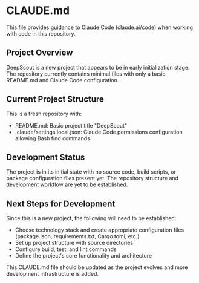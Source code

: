 # CLAUDE.md

This file provides guidance to Claude Code (claude.ai/code) when working with code in this repository.

## Project Overview

DeepScout is a new project that appears to be in early initialization stage. The repository currently contains minimal files with only a basic README.md and Claude Code configuration.

## Current Project Structure

This is a fresh repository with:
- README.md: Basic project title "DeepScout"
- .claude/settings.local.json: Claude Code permissions configuration allowing Bash find commands

## Development Status

The project is in its initial state with no source code, build scripts, or package configuration files present yet. The repository structure and development workflow are yet to be established.

## Next Steps for Development

Since this is a new project, the following will need to be established:
- Choose technology stack and create appropriate configuration files (package.json, requirements.txt, Cargo.toml, etc.)
- Set up project structure with source directories
- Configure build, test, and lint commands
- Define the project's core functionality and architecture

This CLAUDE.md file should be updated as the project evolves and more development infrastructure is added.